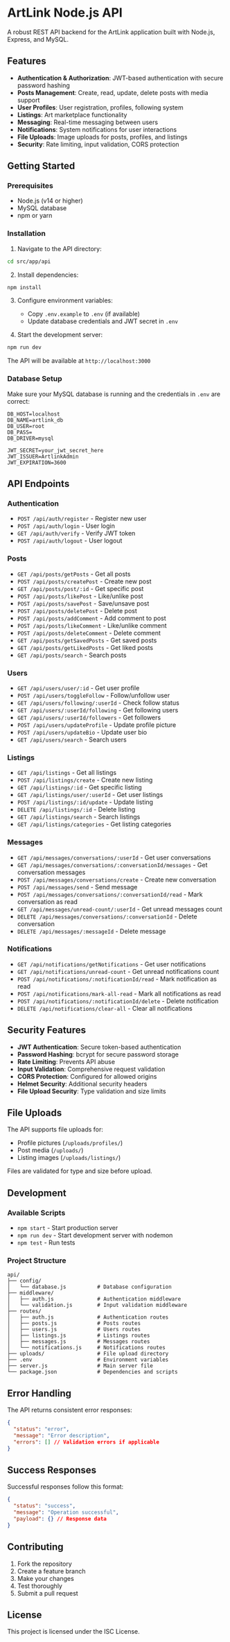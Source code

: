 # ArtLink Node.js API

A robust REST API backend for the ArtLink application built with Node.js, Express, and MySQL.

## Features

- **Authentication & Authorization**: JWT-based authentication with secure password hashing
- **Posts Management**: Create, read, update, delete posts with media support
- **User Profiles**: User registration, profiles, following system
- **Listings**: Art marketplace functionality
- **Messaging**: Real-time messaging between users
- **Notifications**: System notifications for user interactions
- **File Uploads**: Image uploads for posts, profiles, and listings
- **Security**: Rate limiting, input validation, CORS protection

## Getting Started

### Prerequisites

- Node.js (v14 or higher)
- MySQL database
- npm or yarn

### Installation

1. Navigate to the API directory:
```bash
cd src/app/api
```

2. Install dependencies:
```bash
npm install
```

3. Configure environment variables:
   - Copy `.env.example` to `.env` (if available)
   - Update database credentials and JWT secret in `.env`

4. Start the development server:
```bash
npm run dev
```

The API will be available at `http://localhost:3000`

### Database Setup

Make sure your MySQL database is running and the credentials in `.env` are correct:

```env
DB_HOST=localhost
DB_NAME=artlink_db
DB_USER=root
DB_PASS=
DB_DRIVER=mysql

JWT_SECRET=your_jwt_secret_here
JWT_ISSUER=ArtlinkAdmin
JWT_EXPIRATION=3600
```

## API Endpoints

### Authentication
- `POST /api/auth/register` - Register new user
- `POST /api/auth/login` - User login
- `GET /api/auth/verify` - Verify JWT token
- `POST /api/auth/logout` - User logout

### Posts
- `GET /api/posts/getPosts` - Get all posts
- `POST /api/posts/createPost` - Create new post
- `GET /api/posts/post/:id` - Get specific post
- `POST /api/posts/likePost` - Like/unlike post
- `POST /api/posts/savePost` - Save/unsave post
- `POST /api/posts/deletePost` - Delete post
- `POST /api/posts/addComment` - Add comment to post
- `POST /api/posts/likeComment` - Like/unlike comment
- `POST /api/posts/deleteComment` - Delete comment
- `GET /api/posts/getSavedPosts` - Get saved posts
- `GET /api/posts/getLikedPosts` - Get liked posts
- `GET /api/posts/search` - Search posts

### Users
- `GET /api/users/user/:id` - Get user profile
- `POST /api/users/toggleFollow` - Follow/unfollow user
- `GET /api/users/following/:userId` - Check follow status
- `GET /api/users/:userId/following` - Get following users
- `GET /api/users/:userId/followers` - Get followers
- `POST /api/users/updateProfile` - Update profile picture
- `POST /api/users/updateBio` - Update user bio
- `GET /api/users/search` - Search users

### Listings
- `GET /api/listings` - Get all listings
- `POST /api/listings/create` - Create new listing
- `GET /api/listings/:id` - Get specific listing
- `GET /api/listings/user/:userId` - Get user listings
- `POST /api/listings/:id/update` - Update listing
- `DELETE /api/listings/:id` - Delete listing
- `GET /api/listings/search` - Search listings
- `GET /api/listings/categories` - Get listing categories

### Messages
- `GET /api/messages/conversations/:userId` - Get user conversations
- `GET /api/messages/conversations/:conversationId/messages` - Get conversation messages
- `POST /api/messages/conversations/create` - Create new conversation
- `POST /api/messages/send` - Send message
- `POST /api/messages/conversations/:conversationId/read` - Mark conversation as read
- `GET /api/messages/unread-count/:userId` - Get unread messages count
- `DELETE /api/messages/conversations/:conversationId` - Delete conversation
- `DELETE /api/messages/:messageId` - Delete message

### Notifications
- `GET /api/notifications/getNotifications` - Get user notifications
- `GET /api/notifications/unread-count` - Get unread notifications count
- `POST /api/notifications/:notificationId/read` - Mark notification as read
- `POST /api/notifications/mark-all-read` - Mark all notifications as read
- `POST /api/notifications/:notificationId/delete` - Delete notification
- `DELETE /api/notifications/clear-all` - Clear all notifications

## Security Features

- **JWT Authentication**: Secure token-based authentication
- **Password Hashing**: bcrypt for secure password storage
- **Rate Limiting**: Prevents API abuse
- **Input Validation**: Comprehensive request validation
- **CORS Protection**: Configured for allowed origins
- **Helmet Security**: Additional security headers
- **File Upload Security**: Type validation and size limits

## File Uploads

The API supports file uploads for:
- Profile pictures (`/uploads/profiles/`)
- Post media (`/uploads/`)
- Listing images (`/uploads/listings/`)

Files are validated for type and size before upload.

## Development

### Available Scripts

- `npm start` - Start production server
- `npm run dev` - Start development server with nodemon
- `npm test` - Run tests

### Project Structure

```
api/
├── config/
│   └── database.js          # Database configuration
├── middleware/
│   ├── auth.js              # Authentication middleware
│   └── validation.js        # Input validation middleware
├── routes/
│   ├── auth.js              # Authentication routes
│   ├── posts.js             # Posts routes
│   ├── users.js             # Users routes
│   ├── listings.js          # Listings routes
│   ├── messages.js          # Messages routes
│   └── notifications.js     # Notifications routes
├── uploads/                 # File upload directory
├── .env                     # Environment variables
├── server.js                # Main server file
└── package.json             # Dependencies and scripts
```

## Error Handling

The API returns consistent error responses:

```json
{
  "status": "error",
  "message": "Error description",
  "errors": [] // Validation errors if applicable
}
```

## Success Responses

Successful responses follow this format:

```json
{
  "status": "success",
  "message": "Operation successful",
  "payload": {} // Response data
}
```

## Contributing

1. Fork the repository
2. Create a feature branch
3. Make your changes
4. Test thoroughly
5. Submit a pull request

## License

This project is licensed under the ISC License.
